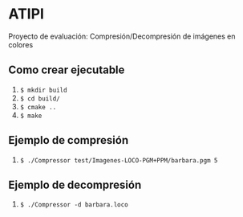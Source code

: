# ATIPI
Proyecto de evaluación: Compresión/Decompresión de imágenes en colores

## Como crear ejecutable
1. ```$ mkdir build```
2. ```$ cd build/```
3. ```$ cmake ..```
4. ```$ make```

## Ejemplo de compresión
1. ```$ ./Compressor test/Imagenes-LOCO-PGM+PPM/barbara.pgm 5```

## Ejemplo de decompresión
1. ```$ ./Compressor -d barbara.loco```